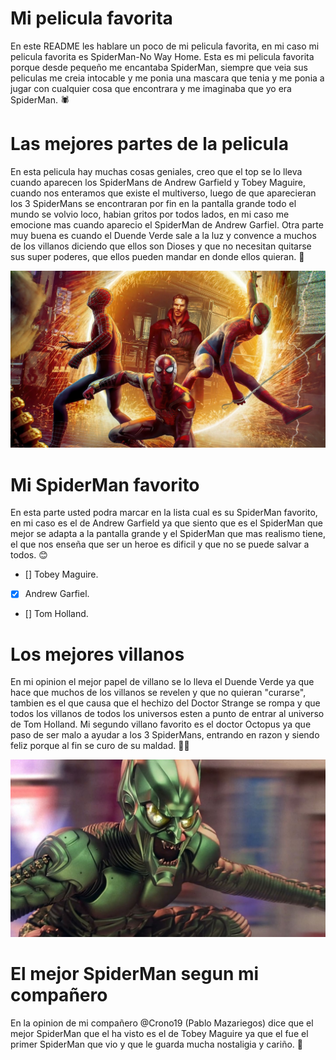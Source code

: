 # Mi pelicula favorita
En este README les hablare un poco de mi pelicula favorita, en mi caso mi pelicula favorita es SpiderMan-No Way Home.
Esta es mi pelicula favorita porque desde pequeño me encantaba SpiderMan, siempre que veia sus peliculas me creia intocable y me ponia una mascara que tenia y me ponia a jugar con cualquier cosa que encontrara y me imaginaba que yo era SpiderMan. :spider:

# Las mejores partes de la pelicula
En esta pelicula hay muchas cosas geniales, creo que el top se lo lleva cuando aparecen los SpiderMans de Andrew Garfield y Tobey Maguire, cuando nos enteramos que existe el multiverso, luego de que aparecieran los 3 SpiderMans se encontraran por fin en la pantalla grande todo el mundo se volvio loco, habian gritos por todos lados, en mi caso me emocione mas cuando aparecio el SpiderMan de Andrew Garfiel. Otra parte muy buena es cuando el Duende Verde sale a la luz y convence a muchos de los villanos diciendo que ellos son Dioses y que no necesitan quitarse sus super poderes, que ellos pueden mandar en donde ellos quieran. :milky_way:

![Imagen de los 3 SpiderMans juntos.](imagenes/SpiderMans.jpg)

#  Mi SpiderMan favorito
En esta parte usted podra marcar en la lista cual es su SpiderMan favorito, en mi caso es el de Andrew Garfield ya que siento que es el SpiderMan que mejor se adapta a la pantalla grande y el SpiderMan que mas realismo tiene, el que nos enseña que ser un heroe es dificil y que no se puede salvar a todos. :blush:

- [] Tobey Maguire.
- [x] Andrew Garfiel.
- [] Tom Holland.

# Los mejores villanos
En mi opinion el mejor papel de villano se lo lleva el Duende Verde ya que hace que muchos de los villanos se revelen y que no quieran "curarse", tambien es el que causa que el hechizo del Doctor Strange se rompa y que todos los villanos de todos los universos esten a punto de entrar al universo de Tom Holland. Mi segundo villano favorito es el doctor Octopus ya que paso de ser malo a ayudar a los 3 SpiderMans, entrando en razon y siendo feliz porque al fin se curo de su maldad. :supervillain_man:

![Imagen del duende verde.](imagenes/DuendeVerde.jpg)

# El mejor SpiderMan segun mi compañero
En la opinion de mi compañero @Crono19 (Pablo Mazariegos) dice que el mejor SpiderMan que el ha visto es el de Tobey Maguire ya que el fue el primer SpiderMan que vio y que le guarda mucha nostaligia y cariño. :japanese_goblin:
